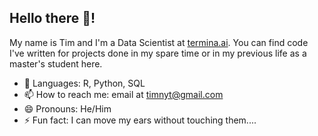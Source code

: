 ## Hello there 👋!

My name is Tim and I'm a Data Scientist at [termina.ai](https://termina.ai/). You can find code I've written for projects done in my spare time or in my previous life as a master's student here.

- 🔭 Languages: R, Python, SQL
- 📫 How to reach me: email at timnyt@gmail.com
- 😄 Pronouns: He/Him
- ⚡ Fun fact: I can move my ears without touching them....

